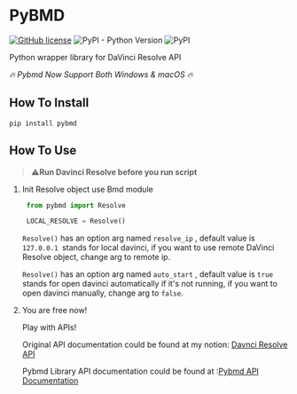 # PyBMD
[![GitHub license](https://img.shields.io/github/license/WheheoHu/pybmd)](https://github.com/WheheoHu/pybmd/blob/master/LICENSE)
![PyPI - Python Version](https://img.shields.io/pypi/pyversions/pybmd)
![PyPI](https://img.shields.io/pypi/v/pybmd)


Python wrapper library for DaVinci Resolve API

*🔥 Pybmd Now Support Both Windows & macOS 🔥*

## How To Install

```
pip install pybmd
```

## How To Use
>**⚠️Run Davinci Resolve before you run script**

1. Init Resolve object use Bmd module
   ```python
    from pybmd import Resolve

    LOCAL_RESOLVE = Resolve()
    ```
    `Resolve()` has an option arg named `resolve_ip` , default value is `127.0.0.1 `stands for local davinci, if you want to use remote DaVinci Resolve object, change arg to remote ip.
    
    `Resolve()` has an option arg named `auto_start` , default value is `true `stands for open davinci automatically if it's not running, if you want to open davinci manually, change arg to `false`.

2. You are free now! 

    Play with APIs!
    
    Original API documentation could be found at my notion:
    [Davnci Resolve API](https://wheheohu.github.io/bmd_doc/)

    Pybmd Library API documentation could be found at :[Pybmd API Documentation](https://wheheohu.github.io/pybmd/)